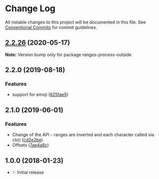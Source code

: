 # Change Log

All notable changes to this project will be documented in this file.
See [Conventional Commits](https://conventionalcommits.org) for commit guidelines.

## [2.2.26](https://gitlab.com/codsen/codsen/compare/ranges-process-outside@2.2.25...ranges-process-outside@2.2.26) (2020-05-17)

**Note:** Version bump only for package ranges-process-outside





## 2.2.0 (2019-08-18)

### Features

- support for emoji ([825fae5](https://gitlab.com/codsen/codsen/commit/825fae5))

## 2.1.0 (2019-06-01)

### Features

- Change of the API - ranges are inverted and each character called via cb() ([cd2e2be](https://gitlab.com/codsen/codsen/commit/cd2e2be))
- Offsets ([7ae4a8c](https://gitlab.com/codsen/codsen/commit/7ae4a8c))

## 1.0.0 (2018-01-23)

- ✨ Initial release
